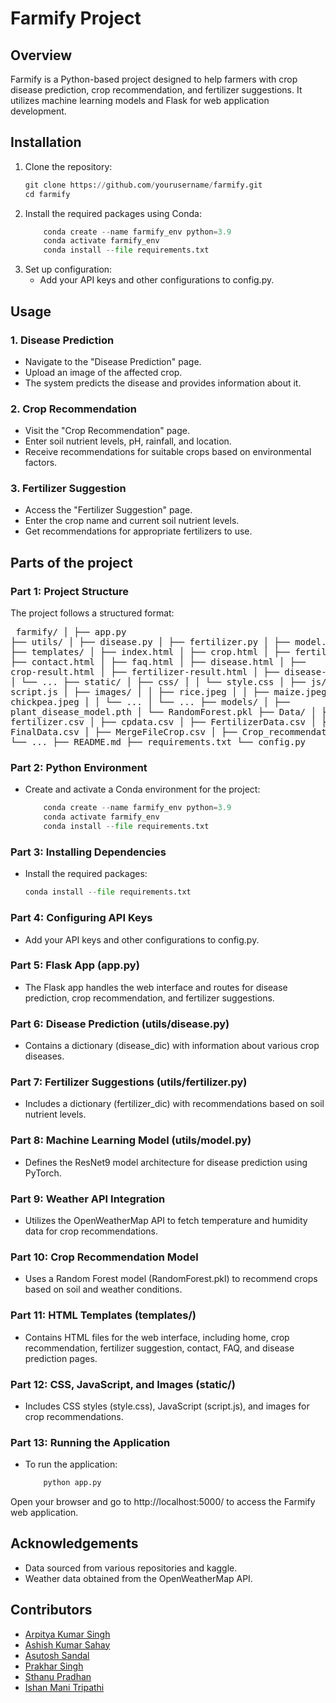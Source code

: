 # Farmify Project

## Overview
Farmify is a Python-based project designed to help farmers with crop disease prediction, crop recommendation, and fertilizer suggestions. It utilizes machine learning models and Flask for web application development.

## Installation
1. Clone the repository:
   ```python
   git clone https://github.com/yourusername/farmify.git
   cd farmify

2. Install the required packages using Conda:
    ```python
        conda create --name farmify_env python=3.9
        conda activate farmify_env
        conda install --file requirements.txt
3. Set up configuration:
    - Add your API keys and other configurations to config.py.

## Usage

### 1. Disease Prediction
- Navigate to the "Disease Prediction" page.
- Upload an image of the affected crop.
- The system predicts the disease and provides information about it.

### 2. Crop Recommendation
- Visit the "Crop Recommendation" page.
- Enter soil nutrient levels, pH, rainfall, and location.
- Receive recommendations for suitable crops based on environmental factors.

### 3. Fertilizer Suggestion
- Access the "Fertilizer Suggestion" page.
- Enter the crop name and current soil nutrient levels.
- Get recommendations for appropriate fertilizers to use.

## Parts of the project
### Part 1: Project Structure
The project follows a structured format: <pre>
farmify/
│
├── app.py
├── utils/
│   ├── disease.py
│   ├── fertilizer.py
│   ├── model.py
│   └── ...
├── templates/
│   ├── index.html
│   ├── crop.html
│   ├── fertilizer.html
│   ├── contact.html
│   ├── faq.html
│   ├── disease.html
│   ├── crop-result.html
│   ├── fertilizer-result.html
│   ├── disease-result.html
│   └── ...
├── static/
│   ├── css/
│   │   └── style.css
│   ├── js/
│   │   └── script.js
│   ├── images/
│   │   ├── rice.jpeg
│   │   ├── maize.jpeg
│   │   ├── chickpea.jpeg
│   │   └── ...
│   └── ...
├── models/
│   ├── plant_disease_model.pth
│   └── RandomForest.pkl
├── Data/
│   ├── fertilizer.csv
│   ├── cpdata.csv
│   ├── FertilizerData.csv
│   ├── FinalData.csv
│   ├── MergeFileCrop.csv
│   ├── Crop_recommendation.csv
│   └── ...
├── README.md
├── requirements.txt
└── config.py</pre>

### Part 2: Python Environment

- Create and activate a Conda environment for the project:
    ``` python
        conda create --name farmify_env python=3.9
        conda activate farmify_env
        conda install --file requirements.txt

### Part 3: Installing Dependencies
- Install the required packages:
    ```python
    conda install --file requirements.txt


### Part 4: Configuring API Keys
- Add your API keys and other configurations to config.py.

### Part 5: Flask App (app.py)
- The Flask app handles the web interface and routes for disease prediction, crop recommendation, and fertilizer suggestions.

### Part 6: Disease Prediction (utils/disease.py)
- Contains a dictionary (disease_dic) with information about various crop diseases.

### Part 7: Fertilizer Suggestions (utils/fertilizer.py)
- Includes a dictionary (fertilizer_dic) with recommendations based on soil nutrient levels.

### Part 8: Machine Learning Model (utils/model.py)
- Defines the ResNet9 model architecture for disease prediction using PyTorch.

### Part 9: Weather API Integration
- Utilizes the OpenWeatherMap API to fetch temperature and humidity data for crop recommendations.

### Part 10: Crop Recommendation Model
- Uses a Random Forest model (RandomForest.pkl) to recommend crops based on soil and weather conditions.

### Part 11: HTML Templates (templates/)
- Contains HTML files for the web interface, including home, crop recommendation, fertilizer suggestion, contact, FAQ, and disease prediction pages.

### Part 12: CSS, JavaScript, and Images (static/)
- Includes CSS styles (style.css), JavaScript (script.js), and images for crop recommendations.

### Part 13: Running the Application
- To run the application:
    ```python
        python app.py

Open your browser and go to http://localhost:5000/ to access the Farmify web application.

## Acknowledgements
- Data sourced from various repositories and kaggle.
- Weather data obtained from the OpenWeatherMap API.

## Contributors

- [Arpitya Kumar Singh](https://www.github.com/arpitya)
- [Ashish Kumar Sahay](https://www.github.com/xznoz123)
- [Asutosh Sandal](https://www.github.com/Asutoshsandal)
- [Prakhar Singh](https://www.github.com/prakharsingh-08)
- [Sthanu Pradhan](https://github.com/sthanu24)
- [Ishan Mani Tripathi](https://www.github.com/Ishan-mani)